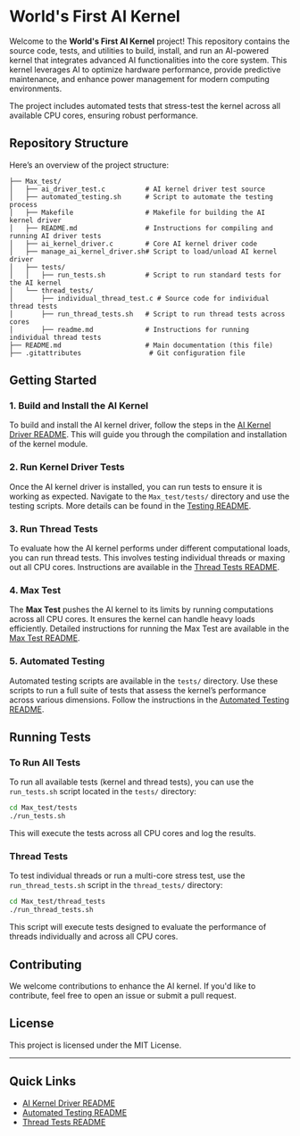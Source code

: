 
# World's First AI Kernel

Welcome to the **World's First AI Kernel** project! This repository contains the source code, tests, and utilities to build, install, and run an AI-powered kernel that integrates advanced AI functionalities into the core system. This kernel leverages AI to optimize hardware performance, provide predictive maintenance, and enhance power management for modern computing environments.

The project includes automated tests that stress-test the kernel across all available CPU cores, ensuring robust performance.

## Repository Structure

Here’s an overview of the project structure:

```
├── Max_test/
│   ├── ai_driver_test.c          # AI kernel driver test source
│   ├── automated_testing.sh      # Script to automate the testing process
│   ├── Makefile                  # Makefile for building the AI kernel driver
│   ├── README.md                 # Instructions for compiling and running AI driver tests
│   ├── ai_kernel_driver.c        # Core AI kernel driver code
│   ├── manage_ai_kernel_driver.sh# Script to load/unload AI kernel driver
│   ├── tests/
│   │   ├── run_tests.sh          # Script to run standard tests for the AI kernel
│   └── thread_tests/
│       ├── individual_thread_test.c # Source code for individual thread tests
│       ├── run_thread_tests.sh   # Script to run thread tests across cores
│       ├── readme.md             # Instructions for running individual thread tests
├── README.md                     # Main documentation (this file)
├── .gitattributes                 # Git configuration file
```

## Getting Started

### 1. Build and Install the AI Kernel

To build and install the AI kernel driver, follow the steps in the [AI Kernel Driver README](Max_test/README.md). This will guide you through the compilation and installation of the kernel module.

### 2. Run Kernel Driver Tests

Once the AI kernel driver is installed, you can run tests to ensure it is working as expected. Navigate to the `Max_test/tests/` directory and use the testing scripts. More details can be found in the [Testing README](Max_test/tests/readme.md).

### 3. Run Thread Tests

To evaluate how the AI kernel performs under different computational loads, you can run thread tests. This involves testing individual threads or maxing out all CPU cores. Instructions are available in the [Thread Tests README](Max_test/thread_tests/readme.md).

### 4. Max Test

The **Max Test** pushes the AI kernel to its limits by running computations across all CPU cores. It ensures the kernel can handle heavy loads efficiently. Detailed instructions for running the Max Test are available in the [Max Test README](Max_test/README.md).

### 5. Automated Testing

Automated testing scripts are available in the `tests/` directory. Use these scripts to run a full suite of tests that assess the kernel’s performance across various dimensions. Follow the instructions in the [Automated Testing README](Max_test/tests/README.md).

## Running Tests

### To Run All Tests

To run all available tests (kernel and thread tests), you can use the `run_tests.sh` script located in the `tests/` directory:

```bash
cd Max_test/tests
./run_tests.sh
```

This will execute the tests across all CPU cores and log the results.

### Thread Tests

To test individual threads or run a multi-core stress test, use the `run_thread_tests.sh` script in the `thread_tests/` directory:

```bash
cd Max_test/thread_tests
./run_thread_tests.sh
```

This script will execute tests designed to evaluate the performance of threads individually and across all CPU cores.

## Contributing

We welcome contributions to enhance the AI kernel. If you'd like to contribute, feel free to open an issue or submit a pull request.

## License

This project is licensed under the MIT License.

---

## Quick Links

- [AI Kernel Driver README](Max_test/README.md)
- [Automated Testing README](Max_test/tests/README.md)
- [Thread Tests README](Max_test/thread_tests/readme.md)

